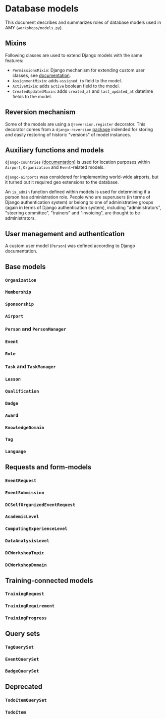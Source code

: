 # Database models

This document describes and summarizes roles of database models used in AMY
(`workshops/models.py`).

## Mixins

Following classes are used to extend Django models with the same features:

* `PermissionsMixin`: Django mechanism for extending custom user classes,
see [documentation](https://docs.djangoproject.com/en/1.11/topics/auth/customizing/#custom-users-and-permissions).
* `AssignmentMixin`: adds `assigned_to` field to the model.
* `ActiveMixin`: adds `active` boolean field to the model.
* `CreatedUpdatedMixin`: adds `created_at` and `last_updated_at` datetime
fields to the model.

## Reversion mechanism

Some of the models are using a `@reversion.register` decorator. This
decorator comes from a `django-reversion`
[package](https://django-reversion.readthedocs.io/en/stable/) indended for
storing and easily restoring of historic "versions" of model instances.

## Auxiliary functions and models

`django-countries`
([documentation](https://pypi.python.org/pypi/django-countries)) is used for
location purposes within `Airport`, `Organization` and
`Event`-related models.

`django-airports` was considered for implementing world-wide airports, but it turned out it required geo extensions to the database.

An `is_admin` function defined within models is used for determining if
a person has administration role. People who are superusers (in terms of
Django authentication system) or belong to one of administrative groups
(again in terms of Django authentication system), including
"administrators", "steering committee", "trainers" and "invoicing", are
thought to be administrators.

## User management and authentication

A custom user model (`Person`) was defined according to Django documentation.


## Base models

### `Organization`
### `Membership`
### `Sponsorship`
### `Airport`
### `Person` and `PersonManager`
### `Event`
### `Role`
### `Task` and `TaskManager`
### `Lesson`
### `Qualification`
### `Badge`
### `Award`
### `KnowledgeDomain`
### `Tag`
### `Language`

## Requests and form-models
### `EventRequest`
### `EventSubmission`
### `DCSelfOrganizedEventRequest`
### `AcademicLevel`
### `ComputingExperienceLevel`
### `DataAnalysisLevel`
### `DCWorkshopTopic`
### `DCWorkshopDomain`

## Training-connected models
### `TrainingRequest`
### `TrainingRequirement`
### `TrainingProgress`

## Query sets
### `TagQuerySet`
### `EventQuerySet`
### `BadgeQuerySet`

## Deprecated
### `TodoItemQuerySet`
### `TodoItem`
